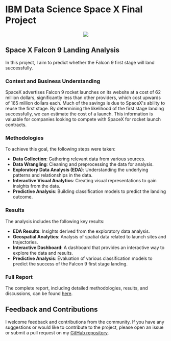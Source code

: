 # IBM Data Science Space X Final Project

<p align="center">
  <img src="https://user-images.githubusercontent.com/39347210/230100745-9cd0d000-edee-4aa4-a3ca-b714402da26a.png" >
</p>

## Space X Falcon 9 Landing Analysis

In this project, I aim to predict whether the Falcon 9 first stage will land successfully.

### Context and Business Understanding

SpaceX advertises Falcon 9 rocket launches on its website at a cost of 62 million dollars, significantly less than other providers, which cost upwards of 165 million dollars each. Much of the savings is due to SpaceX's ability to reuse the first stage. By determining the likelihood of the first stage landing successfully, we can estimate the cost of a launch. This information is valuable for companies looking to compete with SpaceX for rocket launch contracts.

### Methodologies

To achieve this goal, the following steps were taken:
- **Data Collection**: Gathering relevant data from various sources.
- **Data Wrangling**: Cleaning and preprocessing the data for analysis.
- **Exploratory Data Analysis (EDA)**: Understanding the underlying patterns and relationships in the data.
- **Interactive Visual Analytics**: Creating visual representations to gain insights from the data.
- **Predictive Analysis**: Building classification models to predict the landing outcome.

### Results

The analysis includes the following key results:
- **EDA Results**: Insights derived from the exploratory data analysis.
- **Geospatial Analytics**: Analysis of spatial data related to launch sites and trajectories.
- **Interactive Dashboard**: A dashboard that provides an interactive way to explore the data and results.
- **Predictive Analysis**: Evaluation of various classification models to predict the success of the Falcon 9 first stage landing.

### Full Report

The complete report, including detailed methodologies, results, and discussions, can be found [here](https://github.com/sbaglieri13/IBM-Data-Science-SpaceX-Final-Project/blob/main/Report.pdf).

## Feedback and Contributions

I welcome feedback and contributions from the community. If you have any suggestions or would like to contribute to the project, please open an issue or submit a pull request on my [GitHub repository](https://github.com/sbaglieri13/Space-X-Falcon-9-Landing-Analysis).
